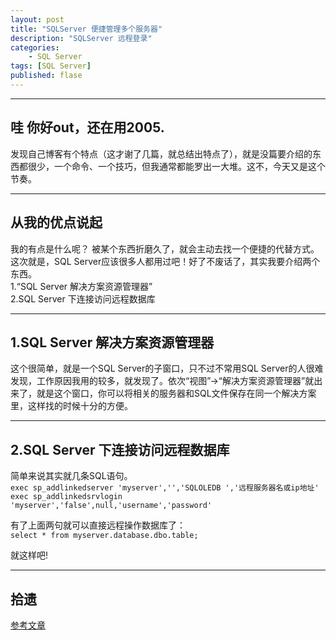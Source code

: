 ```yaml
---
layout: post  
title: "SQLServer 便捷管理多个服务器"  
description: "SQLServer 远程登录"  
categories:
    - SQL Server
tags: [SQL Server]  
published: flase
---
```

 
------

## 哇 你好out，还在用2005. ##
发现自己博客有个特点（这才谢了几篇，就总结出特点了），就是没篇要介绍的东西都很少，一个命令、一个技巧，但我通常都能罗出一大堆。这不，今天又是这个节奏。

------

## 从我的优点说起 ##
我的有点是什么呢？ 被某个东西折磨久了，就会主动去找一个便捷的代替方式。这次就是，SQL Server应该很多人都用过吧！好了不废话了，其实我要介绍两个东西。  
		1.“SQL Server 解决方案资源管理器”   
		2.SQL Server 下连接访问远程数据库  

------

## 1.SQL Server 解决方案资源管理器 ##
这个很简单，就是一个SQL Server的子窗口，只不过不常用SQL Server的人很难发现，工作原因我用的较多，就发现了。依次“视图”->“解决方案资源管理器”就出来了，就是这个窗口，你可以将相关的服务器和SQL文件保存在同一个解决方案里，这样找的时候十分的方便。

------

## 2.SQL Server 下连接访问远程数据库 ##
简单来说其实就几条SQL语句。  
`exec sp_addlinkedserver 'myserver','','SQLOLEDB ','远程服务器名或ip地址'`
`exec sp_addlinkedsrvlogin 'myserver','false',null,'username','password'`

有了上面两句就可以直接远程操作数据库了：  
`select * from myserver.database.dbo.table;`

就这样吧!  

------

## 拾遗 ##
[参考文章](http://www.cnblogs.com/OpenCoder/archive/2010/03/18/1689321.html "参考文章")  
